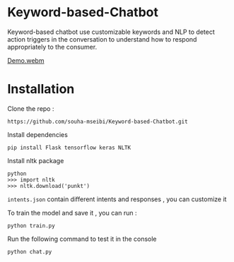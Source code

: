 # Keyword-based-Chatbot
Keyword-based chatbot use customizable keywords and NLP to detect action triggers in the conversation to understand how to respond appropriately to the consumer. 


[Demo.webm](https://user-images.githubusercontent.com/81240719/191527938-ee62fe0c-335e-4143-b9e1-6b006ca54d60.webm)


# Installation 
Clone the repo : 

``` 
https://github.com/souha-mseibi/Keyword-based-Chatbot.git
``` 

Install dependencies

``` 
pip install Flask tensorflow keras NLTK
``` 
Install nltk package

``` 
python 
>>> import nltk
>>> nltk.download('punkt')
``` 
```intents.json``` contain different intents and responses , you can customize it

To train the model and save it , you can run :
```
python train.py
```
Run the following command to test it in the console
```
python chat.py
```


